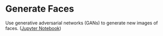 # Generate Faces


Use generative adversarial networks (GANs) to generate new images of faces.
([Jupyter Notebook](https://nbviewer.jupyter.org/github/vgkortsas/Online_courses/blob/master/Udacity_Deep_Learning_Nanodegree/Generate_Faces/dlnd_face_generation.ipynb))


